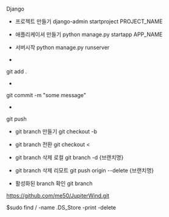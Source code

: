 Django

* 프로젝트 만들기
django-admin startproject PROJECT_NAME

* 애플리케이셔 만들기
python manage.py startapp APP_NAME

* 서버시작
python manage.py runserver

*
git add .

*
git commit -m "some message"


*

git push

* git branch 만들기
git checkout -b <new branch name>
  
* git branch 전환
git checkout <<branch name>
  
* git branch 삭제 로컬
git branch -d {브랜치명} 
  
* git branch 삭제 리모트
git push origin --delete  {브랜치명} 
 
* 활성화된 branch 확인
git branch
  
https://github.com/me50/JupiterWind.git

$sudo find / -name .DS_Store -print -delete

